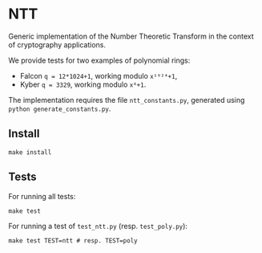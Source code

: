 # NTT
Generic implementation of the Number Theoretic Transform in the context of cryptography applications.

We provide tests for two examples of polynomial rings:
* Falcon `q = 12*1024+1`, working modulo `x¹⁰²⁴+1`,
* Kyber `q = 3329`, working modulo `x⁸+1`.

The implementation requires the file `ntt_constants.py`, generated using `python generate_constants.py`.

## Install
```
make install
```

## Tests
For running all tests:
```
make test
```
For running a test of `test_ntt.py` (resp. `test_poly.py`):
```
make test TEST=ntt # resp. TEST=poly
```
